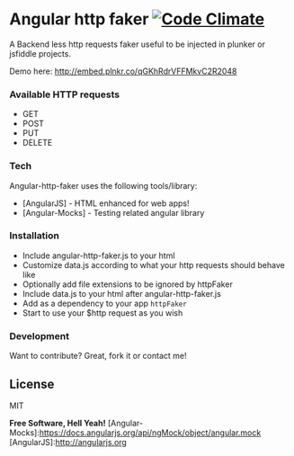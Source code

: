 # Angular http faker [![Code Climate](https://codeclimate.com/github/enricolucia/angular-http-faker/badges/gpa.svg)](https://codeclimate.com/github/enricolucia/angular-http-faker)

A Backend less http requests faker useful to be injected in plunker or jsfiddle projects.

Demo here: http://embed.plnkr.co/qGKhRdrVFFMkvC2R2048

### Available HTTP requests
 - GET
 - POST
 - PUT
 - DELETE

### Tech

Angular-http-faker uses the following tools/library:

* [AngularJS] - HTML enhanced for web apps!
* [Angular-Mocks] - Testing related angular library


### Installation

 * Include angular-http-faker.js to your html
 * Customize data.js according to what your http requests should behave like
 * Optionally add file extensions to be ignored by httpFaker
 * Include data.js to your html after angular-http-faker.js
 * Add as a dependency to your app `httpFaker`
 * Start to use your $http request as you wish

### Development

Want to contribute? Great, fork it or contact me!

License
----

MIT


**Free Software, Hell Yeah!**
[Angular-Mocks]:https://docs.angularjs.org/api/ngMock/object/angular.mock
[AngularJS]:http://angularjs.org
